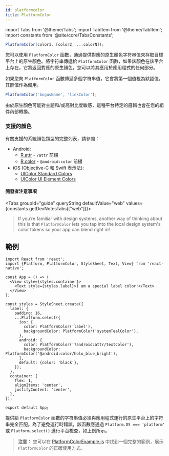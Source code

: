 ```yaml
---
id: platformcolor
title: PlatformColor
---
```


import Tabs from '@theme/Tabs'; import TabItem from '@theme/TabItem'; import constants from '@site/core/TabsConstants';

```js
PlatformColor(color1, [color2, ...colorN]);
```

您可以使用 `PlatformColor` 函數，通過提供對應的原生顏色字符串值來存取目標平台上的原生顏色。將字符串傳遞給 `PlatformColor` 函數，如果該顏色在該平台上存在，它將返回對應的原生顏色，您可以將其應用於應用程式的任何部分。

如果您向 `PlatformColor` 函數傳遞多個字符串值，它會將第一個值視為默認值，其餘值作為備用。

```js
PlatformColor('bogusName', 'linkColor');
```

由於原生顏色可能對主題和/或高對比度敏感，這種平台特定的邏輯也會在您的組件內部轉換。

### 支援的顏色

有關支援的系統顏色類型的完整列表，請參閱：

- Android:
  - [R.attr](https://developer.android.com/reference/android/R.attr) - `?attr` 前綴
  - [R.color](https://developer.android.com/reference/android/R.color) - `@android:color` 前綴
- iOS (Objective-C 和 Swift 表示法):
  - [UIColor Standard Colors](https://developer.apple.com/documentation/uikit/uicolor/standard_colors)
  - [UIColor UI Element Colors](https://developer.apple.com/documentation/uikit/uicolor/ui_element_colors)

#### 開發者注意事項

<Tabs groupId="guide" queryString defaultValue="web" values={constants.getDevNotesTabs(["web"])}>

<TabItem value="web">

> If you’re familiar with design systems, another way of thinking about this is that `PlatformColor` lets you tap into the local design system's color tokens so your app can blend right in!

</TabItem>
</Tabs>

## 範例

```SnackPlayer name=PlatformColor%20Example&supportedPlatforms=android,ios
import React from 'react';
import {Platform, PlatformColor, StyleSheet, Text, View} from 'react-native';

const App = () => (
  <View style={styles.container}>
    <Text style={styles.label}>I am a special label color!</Text>
  </View>
);

const styles = StyleSheet.create({
  label: {
    padding: 16,
    ...Platform.select({
      ios: {
        color: PlatformColor('label'),
        backgroundColor: PlatformColor('systemTealColor'),
      },
      android: {
        color: PlatformColor('?android:attr/textColor'),
        backgroundColor: PlatformColor('@android:color/holo_blue_bright'),
      },
      default: {color: 'black'},
    }),
  },
  container: {
    flex: 1,
    alignItems: 'center',
    justifyContent: 'center',
  },
});

export default App;
```

提供給 `PlatformColor` 函數的字符串值必須與應用程式運行的原生平台上的字符串完全匹配。為了避免運行時錯誤，該函數應通過 `Platform.OS === 'platform'` 或 `Platform.select()` 進行平台檢查，如上例所示。

> **注意：** 您可以在 [PlatformColorExample.js](https://github.com/facebook/react-native/blob/0.71-stable/packages/rn-tester/js/examples/PlatformColor/PlatformColorExample.js) 中找到一個完整的範例，展示 `PlatformColor` 的正確使用方式。